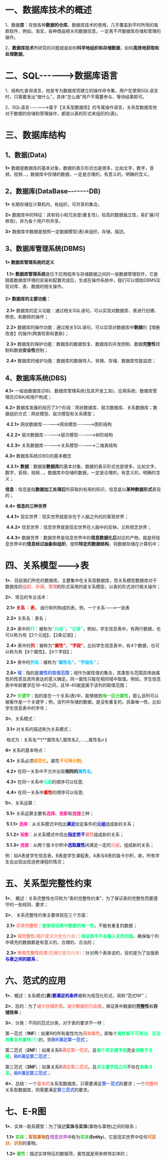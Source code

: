 # 一、数据库技术的概述

1、数据**库**：存放各种**数据的仓库**。数据库技术的使用，几乎覆盖到平时所用的每款软件，例如，淘宝，各种商品相关的数据信息，一定离不开数据库存储和管理的操作。

2、**数据库技术**所研究的问题就是如何**科学地组织和存储数据**，如何**高效地获取和处理数据**。



# 二、SQL------>数据库语言

1、结构化查询语言，他是专为数据库而建立的操作命令集，用户在使用SQL语言时，只需要发出“做什么”，具体“怎么做”用户不需要参与，等待结果即可。

2、SQL语言------->属于【关系型数据库】的专属操作语言，关系型数据库他对于数据的存储和管理操作，都是以表的形式来组织的(表)。

# 三、数据库结构

## 1、数据(Data)

**1>** 数据是数据库的基本对象，数据的表示形式也是很多，比如文字，数字，音频，视频...，数据库中存储的数据，一定是合理的，有意义的，明确的含义。



## 2、数据库(DataBase-------DB)

**1>**  长期存储在计算机内，有组织，可共享的集合。

**2>**  数据库中的特征：具有较小和冗余度(重复性)，较高的数据独立性，易扩展(可修改)，并为各个用户所共享。

**3>**  数据库中数据是按照一定数据模型(表)来组织，存储，描述。

## 3、数据库管理系统(DBMS)

#### **1>**  **数据库管理系统的定义**

​        **1.1>**  **数据库管理系统**是位于应用程序与存储数据之间的一层数据管理软件，它是随着数据库环境的安装和配置完成后，生成在操作系统中，我们可以借助DBMS实现对库、表、数据的相关操作。

#### **2>**  数据库的主要功能：

​         **2.1>**  数据库的定义功能：通过相关SQL语句，可以实现对数据库、表进行创建、修改，和删除的操作；

​         **2.2>**  数据库的操作功能：通过相关SQL语句，可以实现对数据库中**数据**的【增删改查】的操作(两类检索和更新)；

​         **2.3>**  数据库的保护功能：数据库的数据恢复、数据库的并发控制、数据**完整性**控制和数据**安全性**控制；

​         **2.4>**  数据库的维护功能：数据库的数据导入、转换、存储、数据库性能监控；

## 4、数据库系统(DBS)

  **4.1>**  一般由数据库(DB)、数据库管理系统(及其开发工具)、应用系统、数据库管理员(DBA)和用户构成；



  **4.2>**  数据库发展的经历了3个阶段：网状数据库、层次数据库、关系数据库；数据组织方式：网状模型、层次模型和关系模型；

​         **4.2.1>**  网状数据库------>网状模型------>图形结构

​         **4.2.2>**  层次数据库------>层次模型------>树形结构

​         **4.2.3>**  关系数据库------>关系模型------>二维表结构



  **4.3>**  数据库系统(DBS)的基本概念

​         **4.3.1>** **数据**：数据是**数据库**的基本对象，数据的表示形式也是很多，比如文字，数字，音频，视频...，数据库中存储的数据，一定是合理的，有意义的，明确的含义；

​                     **信息**：信息是指**数据加工处理后**所获取的有用的知识，信息是以**某种数据形式**表现的；



  **4.4>**   **信息的三种世界**

​         **4.4.1>**  现实世界：现实世界就是存在于人脑之外的的客观世界；

​         **4.4.2>**  信息世界：信息世界就是现实世界在人脑中的反映，又称观念世界；

​         **4.4.3>**  数据世界：数据世界是信息世界中的**信息数据化后**对应的产物，就是将信息世界中的**信息经过抽象和组织**，按照**特定的数据结构**，将数据存储在计算机中；

#   四、关系模型--->表

**1>**、目前我们所在的数据库，主要集中在关系型数据库，而关系模型数据库对于数据库的<font color = '#F08080'>**组织、存储、管理**</font>的形式采用的是关系模型，以表的形式进行相关操作；

**2>**、常见的专业话术：

​      **2.1>** <font color="#dd0000">**关系**</font> ：<font color = '#dd0000'>**表，**</font> 由行和列构成的表，例，一个关系--->一张表

​      **2.2>** 关系名：表名；

​      **2.3>** 表中的<font color = '#00FA9A'>**行**</font>：被称为<font color = '#00FA9A'>**“元组”**</font>，<font color = '00FA9A'>**“记录”**</font>，例如，学生信息表中，有两行数据，也可以称为有【2个元组】，【2条记录】；

​      **2.4>** 表中的<font color = '#DD0000'>**列**</font>：被称为<font color = '#dd0000'>**“属性”**</font>，<font color = '#dd0000'>**“字段”**</font>，比如学生信息表中，有4个数据，也可以称为有【4个属性】，【4个字段】；

​      **2.5>** 表中的<font color = '#00BFFF'>**列名**</font>：被称为<font color = '#00BFFF'>**“属性名”**</font>，<font color = '#00BFFF'>**“字段名”**</font>；

​      **2.6>** <font color = '#4169E1'>**域**</font>：指的是<font color = '#4169E1'>**属性的取值范围**</font>；域作为属性值的集合，其类型与范围具体由属性的性质及其所表达的意义确定。同一属性只能在相同域中取值。例如，学生信息表中年龄要求在18-40之间，且18-40就是属于该列的取值范围；

​      **2.7>** <font color = '#32CD32'>**关键字**</font>：指的是在一个关系(表)中，能够做到<font color = '#32CD32'>**唯一区分属性**</font>，那么该列可以被看作是一个关键字；例，该列中存储的数据，是没有重复的，具备唯一性，比如学生信息表中的学号；

**3>**、关系模式：

​      **3.1>** 对关系的描述称为关系模式；

​               格式为：关系名**(**属性名1,属性名2,......,属性名*n* **)**

**4>** 关系的基本特点：

​      **4.1>** 关系必须<font color = '#FF8C00'>**规范化**</font>，属性<font color = '#FF8C00'>**不可再分割**</font>;

​      **4.2>** 在同一关系中不允许出现**相同的**<font color = '#00BFFF'>**属性名**</font>;

​      **4.3>** 在同一关系中<font color = '#00FA9A'>**元组**</font>的顺序可以任意;

​      **4.4>** 在同一关系中<font color = '#dd0000'>**属性**</font>的顺序可以任意;

**5>**、关系运算：

​      **5.1>** 关系运算主要有<font color = '#FF1493'>**选择**</font>、<font color = '#FF1493'>**投影**</font>和<font color = '#FF1493'>**连接**</font>三种；

​               **5.1.1>** <font color = '#FF1493'>**选择**</font>：从关系模式中找出<font color = '#00B'>**满足**</font>给定条件的<font color = '#00B'>**元组**</font>组成新的关系；

​               **5.1.2>** <font color = '#FF1493'>**投影**</font>：从关系模式中找出<font color = '#00B'>**指定若干**</font><font color = '#F08080'>**属性**</font>组成新的关系；

​               **5.1.3>** <font color = '#FF1493'>**连接**</font>：从两个笛卡尔积中<font color = '#00B'>**选取属性**</font>间满足一定的<font color = '#F08080'>**元组**</font>，组成新的关系；

例：如A表是学生信息表，B表是学生课程表，A表与B表的笛卡尔积，故，所有学生会出现出现选修课程的情况；

# 五、关系型完整性约束

**1>**、 概述：关系完整性也可称为“表的完整性约束”，为了保证表的完整性而要遵守的一些规则、要求；

**2>**、 关系完整性约束主要体现在三个方面：

​        **2.1>** <font color = '#FA8072'>**实体完整性**</font>：<font color = '#00FF7F'>**能够保证表中数据的唯一性**</font>，不能有重复的数据；

​        **2.2>** <font color = '#FA8072'>**域完整性**(**用户定义**完整性约束)</font>：<font color = '#00FF7F'>**保证表中不会输入无效的值**</font>，确保每个列中填充的数据都是有意义的、合理的、合法的；

​        **2.3>** <font color = '#FA8072'>**参照完整性约束**(**引用**完整性约束)</font>：针对两个表来说的，目的是为了加强表<font color = '#00B'>**与表之间的联系**</font>；

# 六、范式的应用

**1>**、概述：关系模式(**表**)<font color = '#00B'>**要满足的条件**</font>被称为规范化形式，简称“范式NF”；

**2>**、目的：为了<font color = '#FA8072'>**减少存储异常**</font>，<font color = '#FA8072'>**减少数据的冗余度**</font>，保证表中数据的**完整性**和**存储效率**；

**3>**、分类：不同的范式分类，对于表的要求不一样：

第一范式（**1NF**）：如果R的所有属性均为<font color = '#FA8072'>**简单属性**</font>，即每个<font color = '#00FF7F'>**属性都不可再分、且没有重复的属性**(列)</font>的，则<font color = '#4169E1'>**称R满足第一范式**</font>；

第二范式（**2NF**）：如果关系R<font color = '#FA8072'>**满足第一范式**</font>，且<font color = '#00FF7F'>**每个非主键字段**</font>完全<font color = '#00FF7F'>**依赖于主键**</font>，<font color = '#4169E1'>**称R满足第二范式**</font>；

第三范式（**3NF**）：如果关系R<font color = '#FA8072'>**满足第二范式**</font>，且<font color = '#00FF7F'>**非主键字段之间**</font>不存在<font color = '#00FF7F'>**依赖关系**</font>，<font color = '#4169E1'>**称R满足第三范式**</font>；

**4>**、总结：一个<font color = '#FA8072'>**基本的**</font>关系型数据库，只需要满足<font color = '#4169E1'>**第一范式**</font>的要求；一个<font color = '#FA8072'>**完整的**</font>关系型数据库，则需要满足<font color = '#4169E1'>**第三范式**</font>的要求。

# 七、E-R图

**1>**、实体--联系模型：为了描述**实体与实体**(事物与事物)之间的联系；

​       **1.1>** <font color = '#32CD32'>**实体**</font>：<font color = '#D2691E'>**客观事物**</font>在<font color = '#BA55D3'>**信息世界**</font>中称为<font color = '#32CD32'>**实体**</font>(**Entity**)，它是现实世界中任何<font color = '#D2691E'>**可区分、识别**</font>的事物。

​       **1.2>** <font color = '#32CD32'>**属性**</font>：描述实体特征的数据项，属性就是用来修饰实体的；